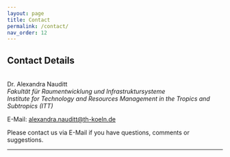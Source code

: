 ```yaml
---
layout: page
title: Contact
permalink: /contact/
nav_order: 12
---
```


## **Contact Details**
<br>
Dr. Alexandra Nauditt <br>
<i>Fakultät für Raumentwicklung und Infrastruktursysteme <br>
Institute for Technology and Resources Management in the Tropics and Subtropics (ITT) </i>
<br>

E-Mail: <a href = "mailto: alexandra.nauditt@th-koeln.de">alexandra.nauditt@th-koeln.de</a>

Please contact us via E-Mail if you have questions, comments or suggestions.

<hr/>
